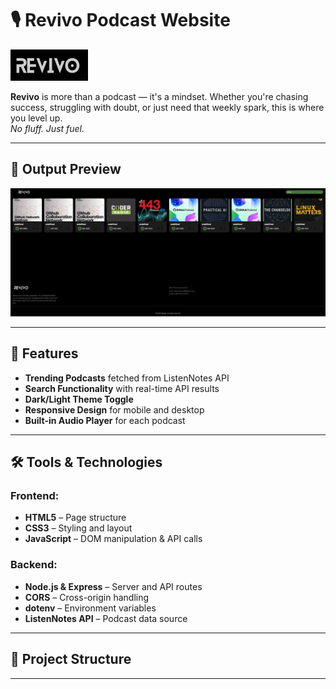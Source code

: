 # 🎙️ Revivo Podcast Website

![Revivo Logo](logo.png)

**Revivo** is more than a podcast — it's a mindset. Whether you're chasing success, struggling with doubt, or just need that weekly spark, this is where you level up.  
_No fluff. Just fuel._


---

## 📸 Output Preview

![WEBSITE Screenshot](Screenshot.png) <!-- Take a screenshot of your app and save as screenshot.png -->

---

## 📖 Features
- **Trending Podcasts** fetched from ListenNotes API
- **Search Functionality** with real-time API results
- **Dark/Light Theme Toggle**
- **Responsive Design** for mobile and desktop
- **Built-in Audio Player** for each podcast

---

## 🛠️ Tools & Technologies
### Frontend:
- **HTML5** – Page structure
- **CSS3** – Styling and layout
- **JavaScript** – DOM manipulation & API calls

### Backend:
- **Node.js & Express** – Server and API routes
- **CORS** – Cross-origin handling
- **dotenv** – Environment variables
- **ListenNotes API** – Podcast data source

---

## 📂 Project Structure

---
